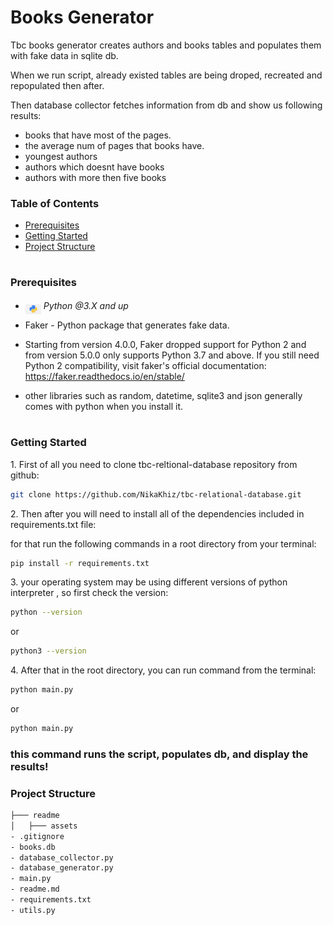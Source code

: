 # Books Generator

<p>Tbc books generator creates authors and books tables and populates them with fake data in sqlite db.
</p>
<p>When we run script, already existed tables are being droped, recreated and repopulated then after.</p>

<p>Then database collector fetches information from db and show us following results:</p>

<ul>
    <li>books that have most of the pages.</li>
    <li>the average num of pages that books have.</li>
    <li>youngest authors</li>
    <li>authors which doesnt have books</li>
    <li>authors with more then five books</li>
</ul>

### Table of Contents

- [Prerequisites](#prerequisites)
- [Getting Started](#getting-started)
- [Project Structure](#project-structure)

#

### Prerequisites

- <img src="readme/assets/python.png" width="25" style="position: relative; top: 8px" /> _Python @3.X and up_

- Faker - Python package that generates fake data.

- Starting from version 4.0.0, Faker dropped support for Python 2 and from version 5.0.0 only supports Python 3.7 and above. If you still need Python 2 compatibility, visit faker's official documentation: https://faker.readthedocs.io/en/stable/

- other libraries such as random, datetime, sqlite3 and json generally comes with python when you install it.

#

### Getting Started

1\. First of all you need to clone tbc-reltional-database repository from github:

```sh
git clone https://github.com/NikaKhiz/tbc-relational-database.git
```

2\. Then after you will need to install all of the dependencies included in requirements.txt file:

<p>
for that run the following commands in a root directory from your terminal:
</p>

```sh
pip install -r requirements.txt
```

3\. your operating system may be using different versions of python interpreter , so first check the version:

```sh
python --version
```

or

```sh
python3 --version
```

4\. After that in the root directory, you can run command from the terminal:

```sh
python main.py
```

or

```sh
python main.py
```

### this command runs the script, populates db, and display the results!

### Project Structure

```bash
├─── readme
│   ├─── assets
- .gitignore
- books.db
- database_collector.py
- database_generator.py
- main.py
- readme.md
- requirements.txt
- utils.py
```
